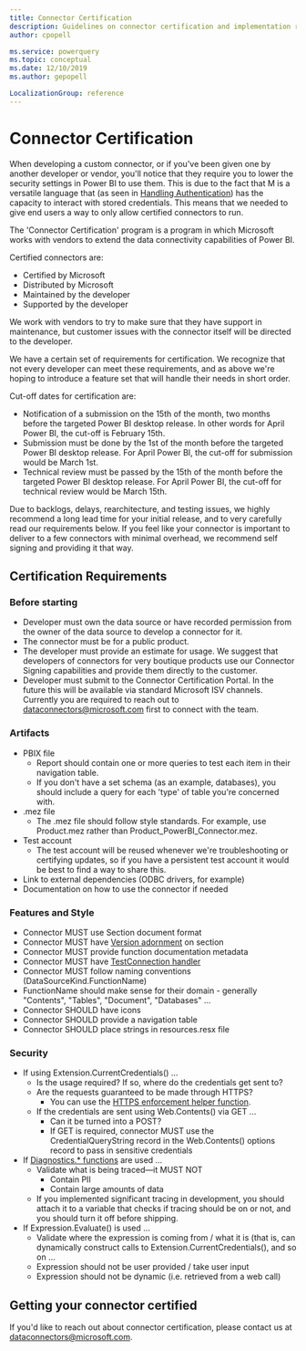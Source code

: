 ```yaml
---
title: Connector Certification
description: Guidelines on connector certification and implementation requirements
author: cpopell

ms.service: powerquery
ms.topic: conceptual
ms.date: 12/10/2019
ms.author: gepopell

LocalizationGroup: reference
---
```


# Connector Certification

When developing a custom connector, or if you've been given one by another developer or vendor, you'll notice that they require you to lower the security settings in Power BI to use them. This is due to the fact that M is a versatile language that (as seen in [Handling Authentication](HandlingAuthentication.md)) has the capacity to interact with stored credentials. This means that we needed to give end users a way to only allow certified connectors to run.

The 'Connector Certification' program is a program in which Microsoft works with vendors to extend the data connectivity capabilities of Power BI.

Certified connectors are:

* Certified by Microsoft
* Distributed by Microsoft
* Maintained by the developer
* Supported by the developer

We work with vendors to try to make sure that they have support in maintenance, but customer issues with the connector itself will be directed to the developer.

We have a certain set of requirements for certification. We recognize that not every developer can meet these requirements, and as above we're hoping to introduce a feature set that will handle their needs in short order.

Cut-off dates for certification are:
* Notification of a submission on the 15th of the month, two months before the targeted Power BI desktop release. In other words for April Power BI, the cut-off is February 15th.
* Submission must be done by the 1st of the month before the targeted Power BI desktop release. For April Power BI, the cut-off for submission would be March 1st.
* Technical review must be passed by the 15th of the month before the targeted Power BI desktop release. For April Power BI, the cut-off for technical review would be March 15th.

Due to backlogs, delays, rearchitecture, and testing issues, we highly recommend a long lead time for your initial release, and to very carefully read our requirements below. If you feel like your connector is important to deliver to a few connectors with minimal overhead, we recommend self signing and providing it that way.

## Certification Requirements

### Before starting
* Developer must own the data source or have recorded permission from the owner of the data source to develop a connector for it.
* The connector must be for a public product.
* The developer must provide an estimate for usage. We suggest that developers of connectors for very boutique products use our Connector Signing capabilities and provide them directly to the customer.
* Developer must submit to the Connector Certification Portal. In the future this will be available via standard Microsoft ISV channels. Currently you are required to reach out to dataconnectors@microsoft.com first to connect with the team.
  
### Artifacts
* PBIX file
  * Report should contain one or more queries to test each item in their navigation table.
  * If you don't have a set schema (as an example, databases), you should include a query for each 'type' of table you're concerned with.
* .mez file
  * The .mez file should follow style standards. For example, use Product.mez rather than Product_PowerBI_Connector.mez.
* Test account
  * The test account will be reused whenever we're troubleshooting or certifying updates, so if you have a persistent test account it would be best to find a way to share this.
* Link to external dependencies (ODBC drivers, for example)
* Documentation on how to use the connector if needed

### Features and Style
* Connector MUST use Section document format
* Connector MUST have [Version adornment](HandlingVersioning.md) on section
* Connector MUST provide function documentation metadata
* Connector MUST have [TestConnection handler](HandlingGatewaySupport.md)
* Connector MUST follow naming conventions (DataSourceKind.FunctionName)
* FunctionName should make sense for their domain - generally "Contents", "Tables", "Document", "Databases" …
* Connector SHOULD have icons
* Connector SHOULD provide a navigation table
* Connector SHOULD place strings in resources.resx file
 
### Security
* If using Extension.CurrentCredentials() …
  * Is the usage required? If so, where do the credentials get sent to?
  * Are the requests guaranteed to be made through HTTPS?
    * You can use the [HTTPS enforcement helper function](HelperFunctions.md#validateurlscheme).
  * If the credentials are sent using Web.Contents() via GET …
    * Can it be turned into a POST?
    * If GET is required, connector MUST use the CredentialQueryString record in the Web.Contents() options record to pass in sensitive credentials
* If [Diagnostics.* functions](https://docs.microsoft.com/powerquery-m/diagnostics-trace) are used …
  * Validate what is being traced&mdash;it MUST NOT
    * Contain PII
    * Contain large amounts of data
  * If you implemented significant tracing in development, you should attach it to a variable that checks if tracing should be on or not, and you should turn it off before shipping.
* If Expression.Evaluate() is used …
  * Validate where the expression is coming from / what it is (that is, can dynamically construct calls to Extension.CurrentCredentials(), and so on …
  * Expression should not be user provided / take user input
  * Expression should not be dynamic (i.e. retrieved from a web call)

## Getting your connector certified

If you'd like to reach out about connector certification, please contact us at dataconnectors@microsoft.com.

